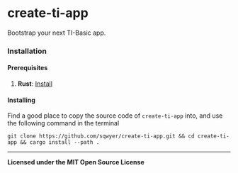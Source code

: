 # create-ti-app
Bootstrap your next TI-Basic app.

### Installation

#### Prerequisites
1. **Rust**: [Install](https://rustup.rs/)

#### Installing
Find a good place to copy the source code of `create-ti-app` into, and use the following command in the terminal
```
git clone https://github.com/sqwyer/create-ti-app.git && cd create-ti-app && cargo install --path .
```

---
**Licensed under the MIT Open Source License**